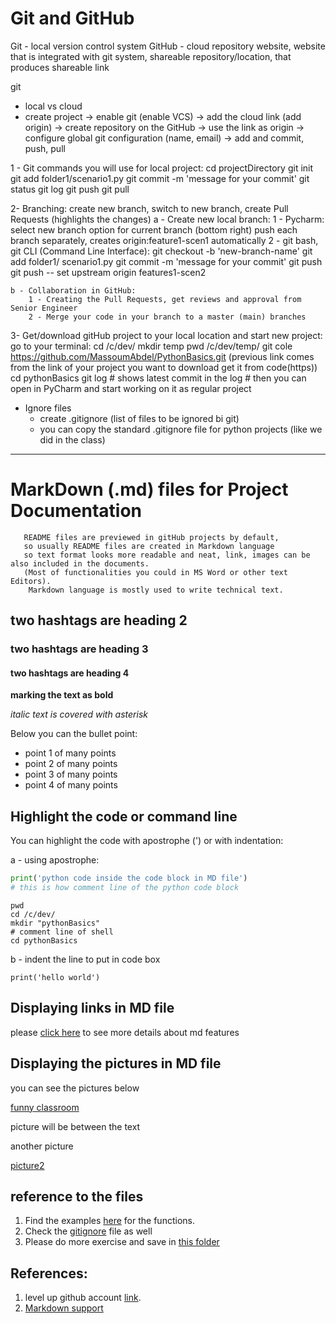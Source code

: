 # Git and GitHub

Git - local version control system
GitHub - cloud repository website, website that is integrated with git system,
            shareable repository/location, that produces shareable link

git
 - local vs cloud
 - create project -> enable git (enable VCS) -> add the cloud link (add origin)
  -> create repository on the GitHub -> use the link as origin
  -> configure global git configuration (name, email)
  -> add and commit, push, pull

1 - Git commands you will use for local project:
        cd projectDirectory
        git init
        git add folder1/scenario1.py
        git commit -m 'message for your commit'
        git status
        git log
        git push
        git pull

2- Branching:
    create new branch, switch to new branch, create Pull Requests (highlights the changes)
    a - Create new local branch:
            1 - Pycharm:
                    select new branch option for current branch (bottom right)
                    push each branch separately, creates origin:feature1-scen1 automatically
            2 - git bash, git CLI (Command Line Interface):
                    git checkout -b 'new-branch-name'
                    git add folder1/ scenario1.py
                    git commit -m 'message for your commit'
                    git push
                    git push -- set upstream origin features1-scen2

    b - Collaboration in GitHub:
        1 - Creating the Pull Requests, get reviews and approval from Senior Engineer
        2 - Merge your code in your branch to a master (main) branches

3- Get/download gitHub project to your local location and start new project:
        go to your terminal:
            cd /c/dev/
            mkdir temp
            pwd
            /c/dev/temp/
            git cole https://github.com/MassoumAbdel/PythonBasics.git
            (previous link comes from the link of your project you want to download get it from code(https))
            cd pythonBasics
            git log # shows latest commit in the log
            # then you can open in PyCharm and start working on it as regular project

- Ignore files
   - create .gitignore (list of files to be ignored bi git)
   - you can copy the standard .gitignore file for python projects (like we did in the class)

----
# MarkDown (.md) files for Project Documentation
       README files are previewed in gitHub projects by default, 
       so usually README files are created in Markdown language
       so text format looks more readable and neat, link, images can be also included in the documents.
       (Most of functionalities you could in MS Word or other text Editors).
        Markdown language is mostly used to write technical text.
 ## two hashtags are heading 2
 ### two hashtags are heading 3
 #### two hashtags are heading 4

**marking the text as bold**

*italic text is covered with asterisk*

Below you can the bullet point:
- point 1 of many points
- point 2 of many points
- point 3 of many points
- point 4 of many points

## Highlight the code or command line
You can highlight the code with apostrophe (') or with indentation:

a - using apostrophe:
```python
print('python code inside the code block in MD file')
# this is how comment line of the python code block
```

```shell
pwd
cd /c/dev/
mkdir "pythonBasics"
# comment line of shell
cd pythonBasics
```

b - indent the line to put in code box

    print('hello world')

## Displaying links in MD file

please [click here](https://www.jetbrains.com/help/pycharm/markdown.html) to see more details about md features

## Displaying the pictures in MD file

you can see the pictures below

[funny classroom](funny-classroom.png)

picture will be between the text

another picture 

[picture2](2.jpeg)

## reference to the files

1. Find the examples [here](./functions/function_exec.py) for the functions.
2. Check the [gitignore](.gitignore) file as well
3. Please do more exercise and save in [this folder](./exercises)

## References:
1. level up github account [link](https://github.com/levelupcgi?tab=repositories).
2. [Markdown support](https://www.jetbrains.com/help/pycharm/markdown.html)


